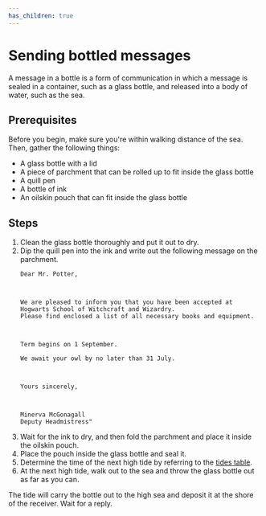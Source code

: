```yaml
---
has_children: true
---
```


# Sending bottled messages

 

A message in a bottle is a form of communication in which a message is sealed in a container, such as a glass bottle, and released into a body of water, such as the sea.

 


## Prerequisites

 

Before you begin, make sure you're within walking distance of the sea. Then, gather the following things:

 

- A glass bottle with a lid
- A piece of parchment that can be rolled up to fit inside the glass bottle
- A quill pen
- A bottle of ink
- An oilskin pouch that can fit inside the glass bottle

 

## Steps

 

1.  Clean the glass bottle thoroughly and put it out to dry.
1.  Dip the quill pen into the ink and write out the following message on the parchment.
    ```
    Dear Mr. Potter,

 

    We are pleased to inform you that you have been accepted at Hogwarts School of Witchcraft and Wizardry. 
    Please find enclosed a list of all necessary books and equipment.    

 

    Term begins on 1 September. 
    
    We await your owl by no later than 31 July.

 

    Yours sincerely,

 

    Minerva McGonagall
    Deputy Headmistress"
    ```
1.  Wait for the ink to dry, and then fold the parchment and place it inside the oilskin pouch.
1.  Place the pouch inside the glass bottle and seal it.
1.  Determine the time of the next high tide by referring to the [tides table](reference).
1.  At the next high tide, walk out to the sea and throw the glass bottle out as far as you can.

 

The tide will carry the bottle out to the high sea and deposit it at the shore of the receiver. Wait for a reply.
